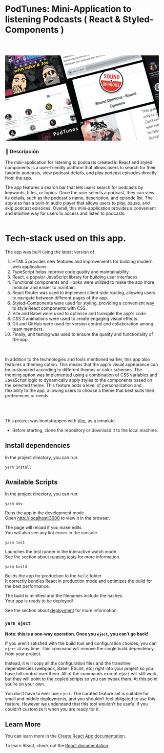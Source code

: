 # PodTunes: Mini-Application to listening Podcasts ( React & Styled-Components )

<br>
<br>
<p align="center">

<img src="src/assets/images/cover.jpg" width="650">

</p>

### 🚧 **Descripción**

The mini-application for listening to podcasts created in React and styled components is a user-friendly platform that allows users to search for their favorite podcasts, view podcast details, and play podcast episodes directly from the app.

The app features a search bar that lets users search for podcasts by keywords, titles, or topics. Once the user selects a podcast, they can view its details, such as the podcast's name, description, and episode list. The app also has a built-in audio player that allows users to play, pause, and skip podcast episodes. Overall, this mini-application provides a convenient and intuitive way for users to access and listen to podcasts.
<br>
<br>

# Tech-stack used on this app.

The app was built using the latest version of:

<ol>
<li>HTML5 provides new features and improvements for building modern web applications.</li>
<li>TypeScript helps improve code quality and maintainability.</li>
<li>React, a popular JavaScript library for building user interfaces. </li>
<li>Functional components and Hooks were utilized to make the app more modular and easier to maintain.</li>
<li>React Router was used to implement client-side routing, allowing users to navigate between different pages of the app.</li>
<li>Styled-Components were used for styling, providing a convenient way to style React components with CSS.</li>
<li> Vite and Babel were used to optimize and transpile the app's code.</li>
<li>CSS 3 animations were used to create engaging visual effects.</li>
<li>Git and GitHub were used for version control and collaboration among team members.</li>
<li>Finally, unit testing was used to ensure the quality and functionality of the app.</li>
</ol>
  
<br>
<br>
In addition to the technologies and tools mentioned earlier, this app also features a theming option. This means that the app's visual appearance can be customized according to different themes or color schemes. The theming option was implemented using a combination of CSS variables and JavaScript logic to dynamically apply styles to the components based on the selected theme. This feature adds a level of personalization and flexibility to the app, allowing users to choose a theme that best suits their preferences or needs.
<br>
<br>

<br>
<br>

This project was bootstrapped with [Vite](https://vitejs.dev/), as a template.

- Before starting, clone the repository or download it to the local machine.

## Install dependencies

In the project directory, you can run:

`yarn install`

## Available Scripts

In the project directory, you can run:

`yarn dev`

Runs the app in the development mode.\
Open [http://localhost:3000](http://localhost:3000) to view it in the browser.

The page will reload if you make edits.\
You will also see any lint errors in the console.

`yarn test`

Launches the test runner in the interactive watch mode.\
See the section about [running tests](https://facebook.github.io/create-react-app/docs/running-tests) for more information.

`yarn build`

Builds the app for production to the `build` folder.\
It correctly bundles React in production mode and optimizes the build for the best performance.

The build is minified and the filenames include the hashes.\
Your app is ready to be deployed!

See the section about [deployment](https://facebook.github.io/create-react-app/docs/deployment) for more information.

### `yarn eject`

**Note: this is a one-way operation. Once you `eject`, you can’t go back!**

If you aren’t satisfied with the build tool and configuration choices, you can `eject` at any time. This command will remove the single build dependency from your project.

Instead, it will copy all the configuration files and the transitive dependencies (webpack, Babel, ESLint, etc) right into your project so you have full control over them. All of the commands except `eject` will still work, but they will point to the copied scripts so you can tweak them. At this point you’re on your own.

You don’t have to ever use `eject`. The curated feature set is suitable for small and middle deployments, and you shouldn’t feel obligated to use this feature. However we understand that this tool wouldn’t be useful if you couldn’t customize it when you are ready for it.

## Learn More

You can learn more in the [Create React App documentation](https://facebook.github.io/create-react-app/docs/getting-started).

To learn React, check out the [React documentation](https://reactjs.org/).
